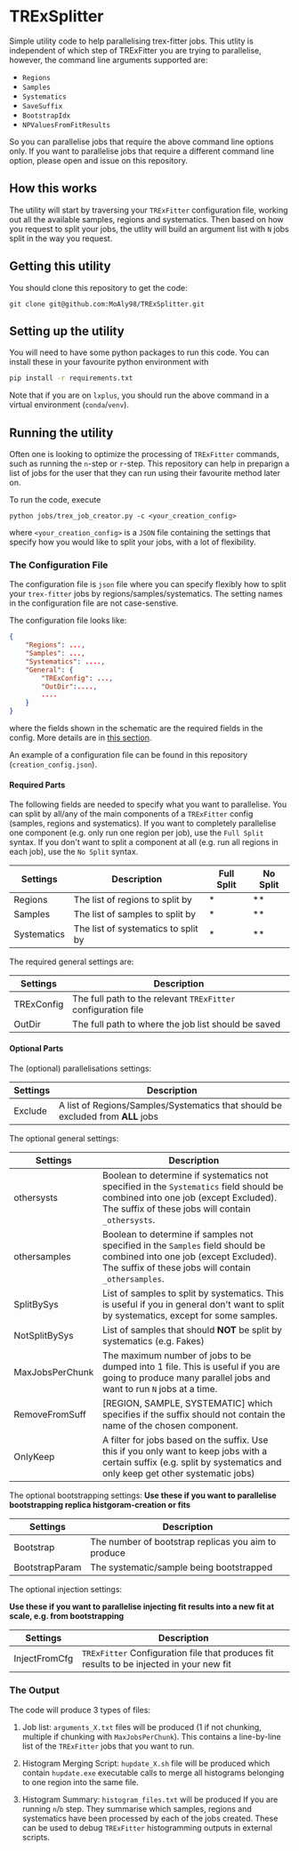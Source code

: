 # TRExSplitter
Simple utility code to help parallelising trex-fitter jobs. This utlity is independent of which step of TRExFitter you are trying to parallelise, however, the command line arguments supported are:

- `Regions`
- `Samples`
- `Systematics`
- `SaveSuffix`
- `BootstrapIdx`
- `NPValuesFromFitResults`

So you can parallelise jobs that require the above command line options only. If you want to parallelise jobs that require a different command line option, please open and issue on this repository.

## How this works

The utility will start by traversing your `TRExFitter` configuration file, working out all the available samples, regions and systematics. Then based on how you request to split your jobs, the utlity will build an argument list with `N` jobs split in the way you request.

## Getting this utility

You should clone this repository to get the code:

```
git clone git@github.com:MoAly98/TRExSplitter.git
```

## Setting up the utility
You will need to have some python packages to run this code. You can install these in your favourite python environment with

```bash
pip install -r requirements.txt
```

Note that if you are on `lxplus`, you should run the above command in a virtual environment (`conda`/`venv`).

## Running the utility

Often one is looking to optimize the processing of `TRExFitter` commands, such as running the `n`-step or `r`-step. This repository can help
in preparign a list of jobs for the user that they can run using their favourite method later on.

To run the code, execute

```
python jobs/trex_job_creator.py -c <your_creation_config>
```

where `<your_creation_config>` is a `JSON` file containing the settings that specify how you would like to split your jobs, with a lot of flexibility.


### The Configuration File

The configuration file is `json` file where you can specify flexibly how to split your `trex-fitter` jobs by regions/samples/systematics. The setting names in the configuration file are not case-senstive.

The configuration file looks like:

```json
{
    "Regions": ...,
    "Samples": ...,
    "Systematics": ....,
    "General": {
        "TRExConfig": ...,
        "OutDir":....,
        ....
    }
}
```

where the fields shown in the schematic are the required fields in the config. More details are in [this section](#required-parts).

An example of a configuration file can be found in this repository (`creation_config.json`).


#### Required Parts

The following fields are needed to specify what you want to parallelise. You can split by all/any of the main components of a `TRExFitter` config (samples, regions and systematics). If you want to completely parallelise one component (e.g. only run one region per job), use the `Full Split` syntax. If you don't want to split a component at all (e.g. run all regions in each job),  use the `No Split` syntax.

| Settings| Description| Full Split | No Split  |
|---------|------------| ---------- | ----------|
| Regions | The list of regions to split by         | \* | \*\* |
| Samples | The list of samples to split by         | \* | \*\* |
| Systematics | The list of systematics to split by | \* | \*\* |

The required general settings are:

| Settings| Description|
|---------|------------|
| TRExConfig | The full path to the relevant `TRExFitter` configuration file |
| OutDir     | The full path to where the job list should be saved |

#### Optional Parts

The (optional) parallelisations settings:

| Settings| Description|
|---------|------------|
| Exclude | A list of Regions/Samples/Systematics that should be excluded from **ALL** jobs |


The optional general settings:

| Settings| Description|
|---------|------------|
| othersysts   | Boolean to determine if systematics not specified in the `Systematics` field should be combined into one job (except Excluded). The suffix of these jobs will contain `_othersysts`. |
| othersamples | Boolean to determine if samples not specified in the `Samples` field should be combined into one job (except Excluded). The suffix of these jobs will contain `_othersamples`. |
| SplitBySys   | List of samples to split by systematics. This is useful if you in general don't want to split by systematics, except for some samples.  |
| NotSplitBySys| List of samples that should **NOT** be split by systematics (e.g. Fakes) |
| MaxJobsPerChunk |  The maximum number of jobs to be dumped into 1 file. This is useful if you are going to produce many parallel jobs and want to run `N` jobs at a time.|
| RemoveFromSuff | [REGION, SAMPLE, SYSTEMATIC] which specifies if the suffix should not contain the name of the chosen component.|
| OnlyKeep | A filter for jobs based on the suffix. Use this if you only want to keep jobs with a certain suffix (e.g. split by systematics and only keep get other systematic jobs) |

The optional bootstrapping settings:
**Use these if you want to parallelise bootstrapping replica histgoram-creation or fits**

| Settings| Description|
|---------|------------|
| Bootstrap      | The number of bootstrap replicas you aim to produce |
| BootstrapParam | The systematic/sample being bootstrapped |

The optional injection settings:

**Use these if you want to parallelise injecting fit results into a new fit at scale, e.g. from bootstrapping**

| Settings| Description|
|---------|------------|
| InjectFromCfg  | `TRExFitter` Configuration file that produces fit results to be injected in your new fit |

### The Output

The code will produce 3 types of files:

1. Job list: `arguments_X.txt` files will be produced (1 if not chunking, multiple if chunking with `MaxJobsPerChunk`). This contains a line-by-line list of the `TRExFitter` jobs that you want to run.

2. Histogram Merging Script: `hupdate_X.sh` file will be produced which contain `hupdate.exe` executable calls to merge all histograms belonging to one region into the same file.

3. Histogram Summary: `histogram_files.txt` will be produced If you are running `n`/`b` step. They summarise which samples, regions and systematics have been processed by each of the jobs created. These can be used to debug `TRExFitter` histogramming outputs in external scripts.
